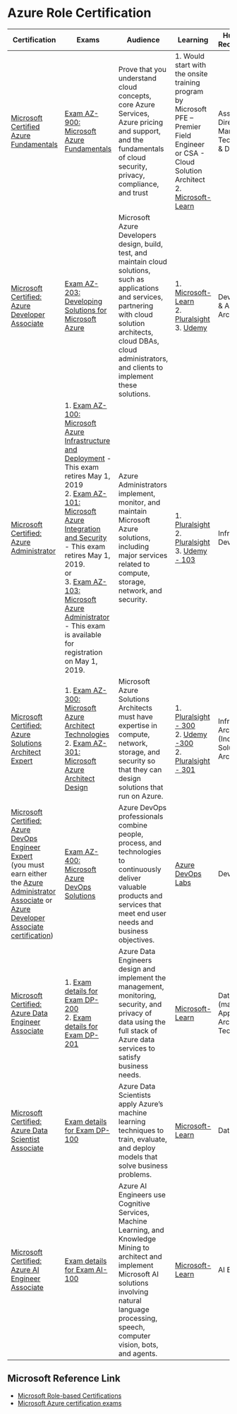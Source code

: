 # Azure Role Certification

Certification |	Exams | Audience | Learning | Humana Roles – Recommendations
--------------|--------------|--------------|--------------|--------------
[Microsoft Certified Azure Fundamentals](https://www.microsoft.com/en-us/learning/azure-fundamentals.aspx) | [Exam AZ-900: Microsoft Azure Fundamentals](https://www.microsoft.com/en-us/learning/azure-fundamentals.aspx) | Prove that you understand cloud concepts, core Azure Services, Azure pricing and support, and the fundamentals of cloud security, privacy, compliance, and trust |	1.	Would start with the onsite training program by Microsoft PFE – Premier Field Engineer or CSA - Cloud Solution Architect <br> 2. [Microsoft-Learn](https://docs.microsoft.com/en-us/learn/browse/?products=azure&levels=beginner) | Associate Directors, IT Managers, Technology Leads & Developers 
[Microsoft Certified: Azure Developer Associate](https://www.microsoft.com/en-us/learning/azure-developer.aspx) | [Exam AZ-203: Developing Solutions for Microsoft Azure](https://www.microsoft.com/en-us/learning/exam-AZ-203.aspx) | Microsoft Azure Developers design, build, test, and maintain cloud solutions, such as applications and services, partnering with cloud solution architects, cloud DBAs, cloud administrators, and clients to implement these solutions. | 1.	[Microsoft-Learn](https://docs.microsoft.com/en-us/learn/browse/?products=azure&roles=developer) <br> 2. [Pluralsight](https://app.pluralsight.com/paths/certificate/developing-solutions-for-microsoft-azure-az-203) <br> 3. [Udemy](https://www.udemy.com/share/1002taAkYYcVlTRHw=/)| Developers Leads & Application Architects
[Microsoft Certified: Azure Administrator](https://www.microsoft.com/en-us/learning/azure-administrator.aspx) |	1. [Exam AZ-100: Microsoft Azure Infrastructure and Deployment](https://www.microsoft.com/en-us/learning/exam-AZ-100.aspx) -This exam retires May 1, 2019 <br> 2. [Exam AZ-101: Microsoft Azure Integration and Security](https://www.microsoft.com/en-us/learning/exam-AZ-101.aspx) - This exam retires May 1, 2019. <br> or <br> 3. [Exam AZ-103: Microsoft Azure Administrator](https://www.microsoft.com/en-us/learning/exam-AZ-103.aspx) - This exam is available for registration on May 1, 2019. | 	Azure Administrators implement, monitor, and maintain Microsoft Azure solutions, including major services related to compute, storage, network, and security. | 1.	[Pluralsight](https://app.pluralsight.com/paths/certificate/microsoft-azure-infrastructure-and-deployment-az-100) <br> 2. [Pluralsight](https://app.pluralsight.com/paths/certificate/microsoft-azure-integration-and-security-az-101) <br> 3. [Udemy - 103](https://www.udemy.com/share/10028EAkYYcVlTRHw=/) | Infrastructure Developers
[Microsoft Certified: Azure Solutions Architect Expert](https://www.microsoft.com/en-us/learning/azure-solutions-architect.aspx) | 	1. [Exam AZ-300: Microsoft Azure Architect Technologies](https://www.microsoft.com/en-us/learning/exam-AZ-300.aspx) <br> 2. [Exam AZ-301: Microsoft Azure Architect Design](https://www.microsoft.com/en-us/learning/exam-AZ-301.aspx) | Microsoft Azure Solutions Architects must have expertise in compute, network, storage, and security so that they can design solutions that run on Azure. | 1.	[Pluralsight - 300](https://app.pluralsight.com/paths/certificate/microsoft-azure-architect-technologies-az-300) <br> 2. [Udemy -300](https://www.udemy.com/share/1001ewAkYYcVlTRHw=/)<br> 2.	[Pluralsight - 301](https://app.pluralsight.com/paths/certificate/microsoft-azure-architect-design-az-301) | Infrastructure Architects (Industrial Name: Solution Architects)
[Microsoft Certified: Azure DevOps Engineer Expert](https://www.microsoft.com/en-us/learning/azure-devops.aspx) <br> (you must earn either the [Azure Administrator Associate](https://www.microsoft.com/en-us/learning/azure-administrator.aspx) or [Azure Developer Associate certification](https://www.microsoft.com/en-us/learning/azure-solutions-architect.aspx)) | [Exam AZ-400: Microsoft Azure DevOps Solutions](https://www.microsoft.com/en-us/learning/exam-AZ-400.aspx) | Azure DevOps professionals combine people, process, and technologies to continuously deliver valuable products and services that meet end user needs and business objectives. |  [Azure DevOps Labs](https://www.azuredevopslabs.com/) | DevOps Engineer
[Microsoft Certified: Azure Data Engineer Associate](https://www.microsoft.com/en-us/learning/azure-data-engineer.aspx) | 1. [Exam details for Exam DP-200](https://www.microsoft.com/en-us/learning/exam-DP-200.aspx) <br> 2. [Exam details for Exam DP-201](https://www.microsoft.com/en-us/learning/exam-DP-201.aspx) | Azure Data Engineers design and implement the management, monitoring, security, and privacy of data using the full stack of Azure data services to satisfy business needs. | [Microsoft-Learn](https://docs.microsoft.com/en-us/learn/browse/?products=azure&resource_type=learning%20path&roles=data-engineer)  | Data Architect (may be - Application Architects & Technology Leads)
[Microsoft Certified: Azure Data Scientist Associate](https://www.microsoft.com/en-us/learning/azure-data-scientist.aspx) | [Exam details for Exam DP-100](https://www.microsoft.com/en-us/learning/exam-DP-100.aspx) | Azure Data Scientists apply Azure’s machine learning techniques to train, evaluate, and deploy models that solve business problems. | [Microsoft-Learn](https://docs.microsoft.com/en-us/learn/browse/?roles=data-scientist&resource_type=learning%20path) | Data Scientist
[Microsoft Certified: Azure AI Engineer Associate](https://www.microsoft.com/en-us/learning/azure-ai-engineer.aspx) | [Exam details for Exam AI-100](https://www.microsoft.com/en-us/learning/exam-AI-100.aspx) | Azure AI Engineers use Cognitive Services, Machine Learning, and Knowledge Mining to architect and implement Microsoft AI solutions involving natural language processing, speech, computer vision, bots, and agents. | [Microsoft-Learn](https://docs.microsoft.com/en-us/learn/browse/?roles=ai-engineer&resource_type=learning%20path) | AI Engineer


## Microsoft Reference Link
- [Microsoft Role-based Certifications](https://www.microsoft.com/en-us/learning/browse-new-certification.aspx)
- [Microsoft Azure certification exams](https://www.microsoft.com/en-us/learning/azure-exams.aspx)
